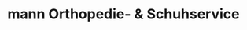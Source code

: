 ---
title: "mann Orthopedie- & Schuhservice"
url: /muenchen/mann-orthopedie-und-schuhservice/
shop: Schuhe
---